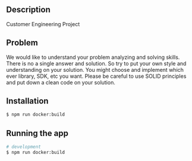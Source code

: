 ## Description

Customer Engineering Project

## Problem

We would like to understand your problem analyzing and solving skills. There is no a single answer
and solution. So try to put your own style and understanding on your solution.
You might choose and implement which ever library, SDK, etc you want. Please be careful to use
SOLID principles and put down a clean code on your solution.

## Installation

```bash
$ npm run docker:build
```

## Running the app

```bash
# development
$ npm run docker:build
```